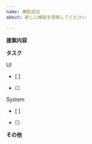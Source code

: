 ```yaml
---
name: 機能追加
about: 新しい機能を提案してください

---
```


**提案内容**
<!-- ~~ができる、~~が見れる、など -->


**タスク**

UI
- [ ] 
- [ ] 

System
- [ ] 
- [ ] 

**その他**

